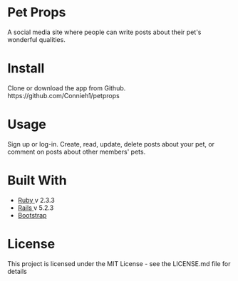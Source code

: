<h1>Pet Props</h1>
A social media site where people can write posts about their pet's wonderful qualities.

<h1>Install</h1>
Clone or download the app from Github. https://github.com/Connieh1/petprops

<h1>Usage</h1>
Sign up or log-in. Create, read, update, delete posts about your pet, or comment on posts about other members' pets.


<h1>Built With</h1>
<ul>
	<li>
		<a href="https://www.ruby-lang.org/en/"> Ruby </a> v 2.3.3
	</li>
	<li>
		<a href="https://github.com/rails/rails"> Rails </a> v 5.2.3
	</li>
	<li>
		<a href="https://getbootstrap.com/"> Bootstrap </a>
	</li>
</ul>

<h1>License</h1>
This project is licensed under the MIT License - see the LICENSE.md file for details



